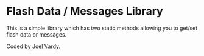 # Flash Data / Messages Library

This is a simple library which has two static methods allowing you to get/set flash data or messages.

Coded by [Joel Vardy][joelvardy].

  [joelvardy]: https://joelvardy.com/